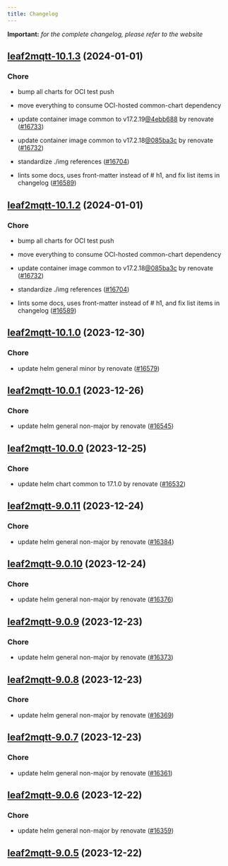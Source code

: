 ```yaml
---
title: Changelog
---
```


**Important:**
*for the complete changelog, please refer to the website*



## [leaf2mqtt-10.1.3](https://github.com/truecharts/charts/compare/leaf2mqtt-10.1.0...leaf2mqtt-10.1.3) (2024-01-01)

### Chore



- bump all charts for OCI test push

- move everything to consume OCI-hosted common-chart dependency

- update container image common to v17.2.19[@4ebb688](https://github.com/4ebb688) by renovate ([#16733](https://github.com/truecharts/charts/issues/16733))

- update container image common to v17.2.18[@085ba3c](https://github.com/085ba3c) by renovate ([#16732](https://github.com/truecharts/charts/issues/16732))

- standardize ./img references ([#16704](https://github.com/truecharts/charts/issues/16704))

- lints some docs, uses front-matter instead of # h1, and fix list items in changelog ([#16589](https://github.com/truecharts/charts/issues/16589))


## [leaf2mqtt-10.1.2](https://github.com/truecharts/charts/compare/leaf2mqtt-10.1.0...leaf2mqtt-10.1.2) (2024-01-01)

### Chore



- bump all charts for OCI test push

- move everything to consume OCI-hosted common-chart dependency

- update container image common to v17.2.18[@085ba3c](https://github.com/085ba3c) by renovate ([#16732](https://github.com/truecharts/charts/issues/16732))

- standardize ./img references ([#16704](https://github.com/truecharts/charts/issues/16704))

- lints some docs, uses front-matter instead of # h1, and fix list items in changelog ([#16589](https://github.com/truecharts/charts/issues/16589))
## [leaf2mqtt-10.1.0](https://github.com/truecharts/charts/compare/leaf2mqtt-10.0.1...leaf2mqtt-10.1.0) (2023-12-30)

### Chore

- update helm general minor by renovate ([#16579](https://github.com/truecharts/charts/issues/16579))

## [leaf2mqtt-10.0.1](https://github.com/truecharts/charts/compare/leaf2mqtt-10.0.0...leaf2mqtt-10.0.1) (2023-12-26)

### Chore

- update helm general non-major by renovate ([#16545](https://github.com/truecharts/charts/issues/16545))

## [leaf2mqtt-10.0.0](https://github.com/truecharts/charts/compare/leaf2mqtt-9.0.11...leaf2mqtt-10.0.0) (2023-12-25)

### Chore

- update helm chart common to 17.1.0 by renovate ([#16532](https://github.com/truecharts/charts/issues/16532))

## [leaf2mqtt-9.0.11](https://github.com/truecharts/charts/compare/leaf2mqtt-9.0.10...leaf2mqtt-9.0.11) (2023-12-24)

### Chore

- update helm general non-major by renovate ([#16384](https://github.com/truecharts/charts/issues/16384))

## [leaf2mqtt-9.0.10](https://github.com/truecharts/charts/compare/leaf2mqtt-9.0.9...leaf2mqtt-9.0.10) (2023-12-24)

### Chore

- update helm general non-major by renovate ([#16376](https://github.com/truecharts/charts/issues/16376))

## [leaf2mqtt-9.0.9](https://github.com/truecharts/charts/compare/leaf2mqtt-9.0.8...leaf2mqtt-9.0.9) (2023-12-23)

### Chore

- update helm general non-major by renovate ([#16373](https://github.com/truecharts/charts/issues/16373))

## [leaf2mqtt-9.0.8](https://github.com/truecharts/charts/compare/leaf2mqtt-9.0.7...leaf2mqtt-9.0.8) (2023-12-23)

### Chore

- update helm general non-major by renovate ([#16369](https://github.com/truecharts/charts/issues/16369))

## [leaf2mqtt-9.0.7](https://github.com/truecharts/charts/compare/leaf2mqtt-9.0.6...leaf2mqtt-9.0.7) (2023-12-23)

### Chore

- update helm general non-major by renovate ([#16361](https://github.com/truecharts/charts/issues/16361))

## [leaf2mqtt-9.0.6](https://github.com/truecharts/charts/compare/leaf2mqtt-9.0.5...leaf2mqtt-9.0.6) (2023-12-22)

### Chore

- update helm general non-major by renovate ([#16359](https://github.com/truecharts/charts/issues/16359))

## [leaf2mqtt-9.0.5](https://github.com/truecharts/charts/compare/leaf2mqtt-9.0.4...leaf2mqtt-9.0.5) (2023-12-22)


